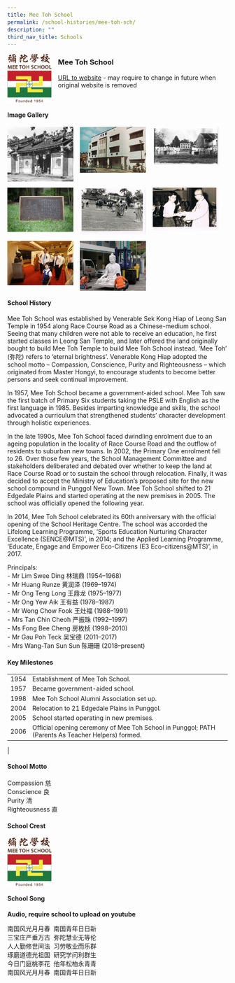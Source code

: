 ```yaml
---
title: Mee Toh School
permalink: /school-histories/mee-toh-sch/
description: ""
third_nav_title: Schools
---
```

<img src="/images/meetohsch1.jpg" style="width:20%;margin-right:15px;" align = "left">

### **Mee Toh School**
[URL to website](https://meetoh.moe.edu.sg/) - may require to change in future when original website is removed

<br clear="left">

#### **Image Gallery**

<p><a href="/images/meetohsch2.jpg">  
<img src="/images/meetohsch2.jpg" style="width:30%;margin-right:15px;" align = "left">
</a></p>

<p><a href="/images/meetohsch3.jpg">  
<img src="/images/meetohsch3.jpg" style="width:30%;margin-right:15px;" align = "left">
</a></p>

<p><a href="/images/meetohsch4.jpg">  
<img src="/images/meetohsch4.jpg" style="width:30%;margin-right:15px;" align = "left">
</a></p>

<br clear="left">

<p><a href="/images/meetohsch5.jpg">  
<img src="/images/meetohsch5.jpg" style="width:30%;margin-right:15px;" align = "left">
</a></p>

<p><a href="/images/meetohsch6.jpg">  
<img src="/images/meetohsch6.jpg" style="width:30%;margin-right:15px;" align = "left">
</a></p>

<p><a href="/images/meetohsch7.jpg">  
<img src="/images/meetohsch7.jpg" style="width:30%;margin-right:15px;" align = "left">
</a></p>

<br clear="left">

<p><a href="/images/meetohsch8.jpg">  
<img src="/images/meetohsch8.jpg" style="width:30%;margin-right:15px;" align = "left">
</a></p>

<p><a href="/images/meetohsch9.jpg">  
<img src="/images/meetohsch9.jpg" style="width:30%;margin-right:15px;" align = "left">
</a></p>

<br clear="left">

#### **School History**
Mee Toh School was established by Venerable Sek Kong Hiap of Leong San Temple in 1954 along Race Course Road as a Chinese-medium school. Seeing that many children were not able to receive an education, he first started classes in Leong San Temple, and later offered the land originally bought to build Mee Toh Temple to build Mee Toh School instead. ‘Mee Toh’ (弥陀) refers to ‘eternal brightness’. Venerable Kong Hiap adopted the school motto – Compassion, Conscience, Purity and Righteousness – which originated from Master Hongyi, to encourage students to become better persons and seek continual improvement.    
  
In 1957, Mee Toh School became a government-aided school. Mee Toh saw the first batch of Primary Six students taking the PSLE with English as the first language in 1985. Besides imparting knowledge and skills, the school advocated a curriculum that strengthened students’ character development through holistic experiences.   
  
In the late 1990s, Mee Toh School faced dwindling enrolment due to an ageing population in the locality of Race Course Road and the outflow of residents to suburban new towns. In 2002, the Primary One enrolment fell to 26. Over those few years, the School Management Committee and stakeholders deliberated and debated over whether to keep the land at Race Course Road or to sustain the school through relocation. Finally, it was decided to accept the Ministry of Education’s proposed site for the new school compound in Punggol New Town. Mee Toh School shifted to 21 Edgedale Plains and started operating at the new premises in 2005. The school was officially opened the following year.  
  
In 2014, Mee Toh School celebrated its 60th anniversary with the official opening of the School Heritage Centre. The school was accorded the Lifelong Learning Programme, ‘Sports Education Nurturing Character Excellence (SENCE@MTS)’, in 2014; and the Applied Learning Programme, ‘Educate, Engage and Empower Eco-Citizens (E3 Eco-citizens@MTS)’, in 2017.

Principals:<br>
\- Mr Lim Swee Ding 林瑞鼎 (1954–1968)<br>
\- Mr Huang Runze 黄润泽 (1969–1974)<br>
\- Mr Ong Teng Long 王鼎龙 (1975–1977)<br>
\- Mr Ong Yew Aik 王有益 (1978–1987)<br>
\- Mr Wong Chow Fook 王灶福 (1988–1991)<br> 
\- Mrs Tan Chin Cheoh 严振珠 (1992–1997)<br>
\- Ms Fong Bee Cheng 房枚桢 (1998–2010)<br>
\- Mr Gau Poh Teck 吴宝德 (2011–2017)<br>
\- Mrs Wang-Tan Sun Sun 陈珊珊 (2018–present)

#### **Key Milestones**

|  |  |
|:---:|---|
| 1954 | Establishment of Mee Toh School. |
| 1957 | Became government-aided school. |
| 1998 | Mee Toh School Alumni Association set up. |
| 2004 | Relocation to 21 Edgedale Plains in Punggol. |
| 2005 | School started operating in new premises. |
| 2006 | Official opening ceremony of Mee Toh School in Punggol; PATH (Parents As Teacher Helpers) formed. |
|

#### **School Motto**
Compassion 慈<br>
Conscience 良<br>
Purity 清<br>
Righteousness 直

#### **School Crest**
<img src="/images/meetohsch1.jpg" style="width:20%;margin-right:15px;" align = "left">

<br clear="left">

#### **School Song**
**Audio, require school to upload on youtube**

南国风光月月春  南国青年日日新<br>
三宝庄严垂万古  弥陀慧业无等伦<br>
人人勤修世间法  习劳敬业而乐群<br>
琢磨道德光祖国  研究学问利群生<br>
今日门庭桃李花  他年松柏永青青<br>
南国风光月月春  南国青年日日新